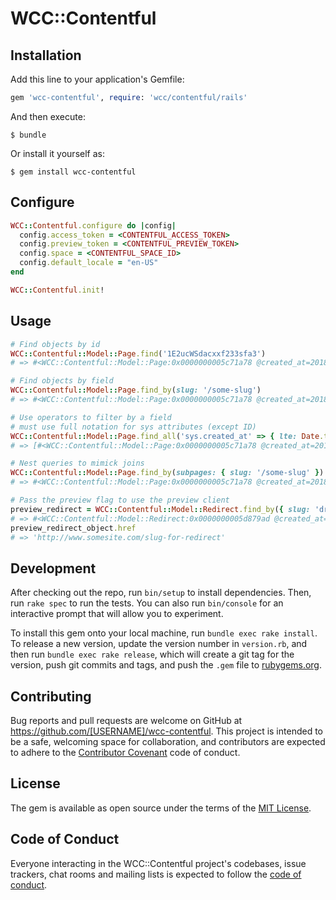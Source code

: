 # WCC::Contentful

## Installation

Add this line to your application's Gemfile:

```ruby
gem 'wcc-contentful', require: 'wcc/contentful/rails'
```

And then execute:

    $ bundle

Or install it yourself as:

    $ gem install wcc-contentful

## Configure

```ruby
WCC::Contentful.configure do |config|
  config.access_token = <CONTENTFUL_ACCESS_TOKEN>
  config.preview_token = <CONTENTFUL_PREVIEW_TOKEN>
  config.space = <CONTENTFUL_SPACE_ID>
  config.default_locale = "en-US"
end

WCC::Contentful.init!
```

## Usage

```ruby
# Find objects by id
WCC::Contentful::Model::Page.find('1E2ucWSdacxxf233sfa3')
# => #<WCC::Contentful::Model::Page:0x0000000005c71a78 @created_at=2018-04-16 18:41:17 UTC...>

# Find objects by field
WCC::Contentful::Model::Page.find_by(slug: '/some-slug')
# => #<WCC::Contentful::Model::Page:0x0000000005c71a78 @created_at=2018-04-16 18:41:17 UTC...>

# Use operators to filter by a field
# must use full notation for sys attributes (except ID)
WCC::Contentful::Model::Page.find_all('sys.created_at' => { lte: Date.today })
# => [#<WCC::Contentful::Model::Page:0x0000000005c71a78 @created_at=2018-04-16 18:41:17 UTC...>, ... ]

# Nest queries to mimick joins
WCC::Contentful::Model::Page.find_by(subpages: { slug: '/some-slug' })
# => #<WCC::Contentful::Model::Page:0x0000000005c71a78 @created_at=2018-04-16 18:41:17 UTC...>

# Pass the preview flag to use the preview client
preview_redirect = WCC::Contentful::Model::Redirect.find_by({ slug: 'draft-redirect' }, preview: true)
# => #<WCC::Contentful::Model::Redirect:0x0000000005d879ad @created_at=2018-04-16 18:41:17 UTC...>
preview_redirect_object.href
# => 'http://www.somesite.com/slug-for-redirect'
```

## Development

After checking out the repo, run `bin/setup` to install dependencies. Then, run `rake spec` to run the tests. You can also run `bin/console` for an interactive prompt that will allow you to experiment.

To install this gem onto your local machine, run `bundle exec rake install`. To release a new version, update the version number in `version.rb`, and then run `bundle exec rake release`, which will create a git tag for the version, push git commits and tags, and push the `.gem` file to [rubygems.org](https://rubygems.org).

## Contributing

Bug reports and pull requests are welcome on GitHub at https://github.com/[USERNAME]/wcc-contentful. This project is intended to be a safe, welcoming space for collaboration, and contributors are expected to adhere to the [Contributor Covenant](http://contributor-covenant.org) code of conduct.

## License

The gem is available as open source under the terms of the [MIT License](http://opensource.org/licenses/MIT).

## Code of Conduct

Everyone interacting in the WCC::Contentful project's codebases, issue trackers, chat rooms and mailing lists is expected to follow the [code of conduct](https://github.com/[USERNAME]/wcc-contentful/blob/master/CODE_OF_CONDUCT.md).
